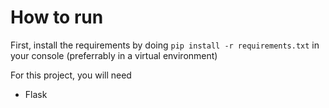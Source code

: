 # How to run

First, install the requirements by doing `pip install -r requirements.txt` in your console (preferrably in a virtual environment)

For this project, you will need
- Flask

